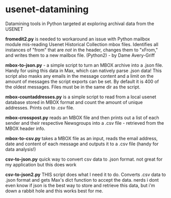 # usenet-datamining
Datamining tools in Python targeted at exploring archival data from the USENET

**fromedit2.py** is needed to workaround an issue with Python mailbox module mis-reading Usenet
Historical Collection mbox files. Identifies all instances of "from"
that are *not* in the header, changes them to "xFrom," and writes
them to a new mailbox file. (Python2) - by Dame Avery-Griff

**mbox-to-json.py** - a simple script to turn an MBOX archive into a .json file.
Handy for using this data in Max, which can natively parse .json data!
This script also masks any emails in the message content and a limit on the amount of
messages the script exports can be set. By default it is 400 of the oldest messages.
Files must be in the same dir as the script. 

**mbox-countaddresses.py** is a simple script to read from 
a local usenet database stored in MBOX format and count the
amount of unique addresses. Prints out to .csv file.

**mbox-crosspost.py** reads an MBOX file and then prints out a list of each sender
and their respective Newsgroups into a .csv file - retrieved from the MBOX header info.

**mbox-to-csv.py** takes a MBOX file as an input, reads the email address, date and content
of each message and outputs it to a .csv file (handy for data analysis!)

**csv-to-json.py** quick way to convert csv data to .json format. not great for my application 
but this does work

**csv-to-json2.py** THIS script does what I need it to do. Converts .csv data to .json format
and gets Max's dict function to accept the data. nerds i dont even know if json is the best
way to store and retrieve this data, but i'm down a rabbit hole and this works best for me.



